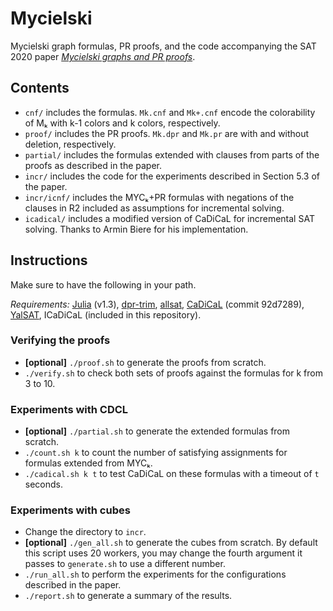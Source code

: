 # Mycielski
Mycielski graph formulas, PR proofs, and the code accompanying the SAT 2020 paper [*Mycielski graphs and PR proofs*](https://www.cs.cmu.edu/~eyolcu/research/mycielski-graphs-pr-proofs.pdf).

## Contents
- `cnf/` includes the formulas. `Mk.cnf` and `Mk+.cnf` encode the colorability of Mₖ with k-1 colors and k colors, respectively.
- `proof/` includes the PR proofs. `Mk.dpr` and `Mk.pr` are with and without deletion, respectively.
- `partial/` includes the formulas extended with clauses from parts of the proofs as described in the paper.
- `incr/` includes the code for the experiments described in Section 5.3 of the paper.
- `incr/icnf/` includes the MYCₖ+PR formulas with negations of the clauses in R2 included as assumptions for incremental solving.
- `icadical/` includes a modified version of CaDiCaL for incremental SAT solving. Thanks to Armin Biere for his implementation.

## Instructions
Make sure to have the following in your path.

*Requirements:* [Julia](https://julialang.org/) (v1.3), [dpr-trim](https://github.com/marijnheule/dpr-trim), [allsat](https://github.com/marijnheule/allsat), [CaDiCaL](https://github.com/arminbiere/cadical) (commit 92d7289), [YalSAT](http://fmv.jku.at/yalsat/yalsat-03v.zip), ICaDiCaL (included in this repository).

### Verifying the proofs
- **[optional]** `./proof.sh` to generate the proofs from scratch.
- `./verify.sh` to check both sets of proofs against the formulas for k from 3 to 10.

### Experiments with CDCL
- **[optional]** `./partial.sh` to generate the extended formulas from scratch.
- `./count.sh k` to count the number of satisfying assignments for formulas extended from MYCₖ.
- `./cadical.sh k t` to test CaDiCaL on these formulas with a timeout of `t` seconds.

### Experiments with cubes
- Change the directory to `incr`.
- **[optional]** `./gen_all.sh` to generate the cubes from scratch. By default this script uses 20 workers, you may change the fourth argument it passes to `generate.sh` to use a different number.
- `./run_all.sh` to perform the experiments for the configurations described in the paper.
- `./report.sh` to generate a summary of the results.
